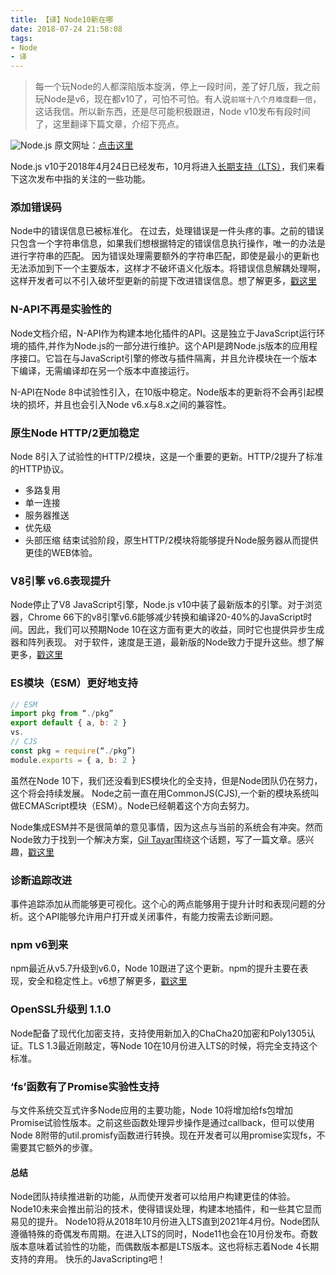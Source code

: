 ```yaml
---
title: 【译】Node10新在哪
date: 2018-07-24 21:58:08
tags:
- Node
- 译
---
```

> 每一个玩Node的人都深陷版本旋涡，停上一段时间，差了好几版，我之前玩Node是v6，现在都v10了，可怕不可怕。有人说`前端十八个月难度翻一倍`，这话我信。所以新东西，还是尽可能积极跟进，Node v10发布有段时间了，这里翻译下篇文章，介绍下亮点。

![Node.js](https://ws2.sinaimg.cn/large/006tKfTcly1ftkxbekhq8j30m805z0t3.jpg)
原文网址：[点击这里](https://levelup.gitconnected.com/whats-new-in-node-10-ad360ae55ee4)

Node.js v10于2018年4月24日已经发布，10月将进入[长期支持（LTS）](https://zh.wikipedia.org/wiki/%E9%95%B7%E6%9C%9F%E6%94%AF%E6%8F%B4)，我们来看下这次发布中指的关注的一些功能。
### 添加错误码
Node中的错误信息已被标准化。
在过去，处理错误是一件头疼的事。之前的错误只包含一个字符串信息，如果我们想根据特定的错误信息执行操作，唯一的办法是进行字符串的匹配。
因为错误处理需要额外的字符串匹配，即使是最小的更新也无法添加到下一个主要版本，这样才不破坏语义化版本。将错误信息解耦处理啊，这样开发者可以不引入破坏型更新的前提下改进错误信息。想了解更多，[戳这里](https://medium.com/the-node-js-collection/node-js-errors-changes-you-need-to-know-about-dc8c82417f65)

### N-API不再是实验性的
Node文档介绍，N-API作为构建本地化插件的API。这是独立于JavaScript运行环境的插件,并作为Node.js的一部分进行维护。这个API是跨Node.js版本的应用程序接口。它旨在与JavaScript引擎的修改与插件隔离，并且允许模块在一个版本下编译，无需编译却在另一个版本中直接运行。

N-API在Node 8中试验性引入，在10版中稳定。Node版本的更新将不会再引起模块的损坏，并且也会引入Node v6.x与8.x之间的兼容性。

### 原生Node HTTP/2更加稳定
Node 8引入了试验性的HTTP/2模块，这是一个重要的更新。HTTP/2提升了标准的HTTP协议。

- 多路复用
- 单一连接
- 服务器推送
- 优先级
- 头部压缩
结束试验阶段，原生HTTP/2模块将能够提升Node服务器从而提供更佳的WEB体验。

### V8引擎 v6.6表现提升
Node停止了V8 JavaScript引擎，Node.js v10中装了最新版本的引擎。对于浏览器，Chrome 66下的v8引擎v6.6能够减少转换和编译20-40%的JavaScript时间。因此，我们可以预期Node 10在这方面有更大的收益，同时它也提供异步生成器和阵列表现。
对于软件，速度是王道，最新版的Node致力于提升这些。想了解更多，[戳这里](https://v8project.blogspot.com/2018/04/improved-code-caching.html)


### ES模块（ESM）更好地支持
```javascript
// ESM
import pkg from “./pkg”
export default { a, b: 2 }
vs.
// CJS
const pkg = require(“./pkg”)
module.exports = { a, b: 2 }
```
虽然在Node 10下，我们还没看到ES模块化的全支持，但是Node团队仍在努力，这个将会持续发展。
Node之前一直在用CommonJS(CJS),一个新的模块系统叫做ECMAScript模块（ESM）。Node已经朝着这个方向去努力。

Node集成ESM并不是很简单的意见事情，因为这点与当前的系统会有冲突。然而Node致力于找到一个解决方案，[Gil Tayar](https://medium.com/u/c845cd91bc98)围绕这个话题，写了一篇文章。感兴趣，[戳这里](https://medium.com/@giltayar/native-es-modules-in-nodejs-status-and-future-directions-part-i-ee5ea3001f71)

### 诊断追踪改进
事件追踪添加从而能够更可视化。这个心的两点能够用于提升计时和表现问题的分析。这个API能够允许用户打开或关闭事件，有能力按需去诊断问题。

### npm v6到来
npm最近从v5.7升级到v6.0，Node 10跟进了这个更新。npm的提升主要在表现，安全和稳定性上。v6想了解更多，[戳这里](https://medium.com/npm-inc/announcing-npm-6-5d0b1799a905)

### OpenSSL升级到 1.1.0
Node配备了现代化加密支持，支持使用新加入的ChaCha20加密和Poly1305认证。TLS 1.3最近刚敲定，等Node 10在10月份进入LTS的时候，将完全支持这个标准。
### ‘fs’函数有了Promise实验性支持
与文件系统交互式许多Node应用的主要功能，Node 10将增加给fs包增加Promise试验性版本。之前这些函数处理异步操作是通过callback，但可以使用Node 8附带的util.promisfy函数进行转换。现在开发者可以用promise实现fs，不需要其它额外的步骤。

#### 总结
Node团队持续推进新的功能，从而使开发者可以给用户构建更佳的体验。Node10未来会推出前沿的技术，使得错误处理，构建本地插件，和一些其它显而易见的提升。
Node10将从2018年10月份进入LTS直到2021年4月份。Node团队遵循特殊的奇偶发布周期。在进入LTS的同时，Node11也会在10月份发布。奇数版本意味着试验性的功能，而偶数版本都是LTS版本。这也将标志着Node 4长期支持的弃用。
快乐的JavaScripting吧！
